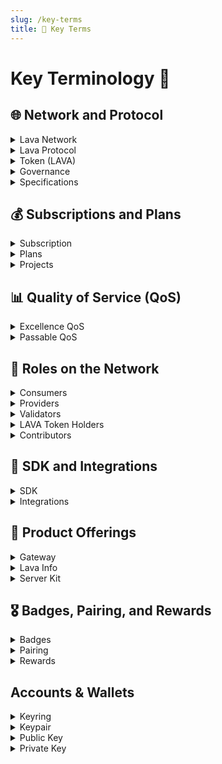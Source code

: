 ```yaml
---
slug: /key-terms
title: 📝 Key Terms
---
```


# Key Terminology 📝

## 🌐 Network and Protocol

<details>
  <summary>Lava Network</summary> 
  A marketplace for blockchain data, driven by open-source software and protocols, aiming for modular peer-to-peer data accessibility and availability.
</details>

<details>
  <summary>Lava Protocol</summary> 
  The practical implementation of Lava's features in code, both on and off-chain.
</details>

<details>
  <summary>Token (LAVA)</summary> 
  LAVA is the native digital asset of the Lava Network, central to its economic model. It serves multiple purposes within the network, including as a means to pay for gas fees required for transactions, a governance token allowing holders to participate in network decisions, and as rewards distributed to validators, providers, and contributors. 
</details>

<details>
  <summary>Governance</summary> 
  The decentralized decision-making process in Lava Network, where token holders have control over key aspects.
</details>

<details>
  <summary>Specifications</summary>
  Modular blueprints for Lava's multichain and multi-API support, defining chain and method requirements, costs, and verifications. Specs are the minimum module necessary for Lava API support.
</details>

## 💰 Subscriptions and Plans

<details>
  <summary>Subscription</summary> 
  Commitments made by consumers to access Lava Network's services, which include pricing, resource allocation, and usage rules.
</details>

<details>
  <summary>Plans</summary> 
  Frameworks for defining various subscription offerings that consumers can purchase, including pricing and resource limits.
</details>

<details>
  <summary>Projects</summary> 
  Segmented environments within a subscription, allowing consumers to customize service provisioning and management for specific use cases.
</details>


## 📊 Quality of Service (QoS)

<details>
<summary>Excellence QoS</summary> 
  A set of metrics designed to ensure a high Quality of Service (QoS) for consumers, enabling monitoring and customization of provider performance.
</details>

<details>
  <summary>Passable QoS</summary> 
  A simplified binary metric indicating whether a relay meets a minimum usability standard, influencing payouts and penalties.
</details>

## 👥 Roles on the Network

<details>
  <summary>Consumers</summary> 
  Individuals who purchase subscription plans to access blockchain data and services offered through the Lava protocol.
</details>

<details>
  <summary>Providers</summary> 
  Entities that stake tokens to offer services to consumers, playing a critical role in maintaining data integrity.
</details>

<details>
  <summary>Validators</summary> 
  Network participants who stake tokens to secure the network, create blocks, execute transactions, and vote on important matters.
</details>

<details>
  <summary>LAVA Token Holders</summary> 
  Individuals who hold LAVA tokens, with the option to delegate tokens, participate in governance, and potentially earn rewards.
</details>

<details>
  <summary>Contributors</summary> 
  Members of the network who create and maintain RPC and API specifications and software, while also participating in the community through bounties and contributions.
</details>

## 🔌 SDK and Integrations

<details>
  <summary>SDK</summary> 
  A JavaScript/TypeScript package that simplifies the process of sending data relays to providers, offering compatibility with various development environments.
</details>

<details>
  <summary>Integrations</summary> 
  Compatibility of the SDK with well-known libraries like CosmJS, Web3JS, EthersJS, and viem, making it easier for developers to interact with the Lava Network.
</details>

## 🏅 Product Offerings

 <details>
  <summary>Gateway</summary> 
  A management system that empowers consumers to purchase subscriptions, create projects, and manage policies without the need for running nodes or consumers themselves.
</details>

<details>
  <summary>Lava Info</summary> 
  A web application providing insights into the Lava protocol, including data on relays, Compute Unit (CU) usage, provider statistics, and more.
</details>

<details>
  <summary>Server Kit</summary>
</details>

## 🎖️ Badges, Pairing, and Rewards

<details>
  <summary>Badges</summary> 
  Special permissions are required for end-users to send relays when connecting to the Lava Network from frontend applications, generated by Dapp owners using a subscription private key.
</details>

<details>
  <summary>Pairing</summary> 
  A time-based mechanism ensuring that consumers are connected to the most suitable service providers based on various factors like location, preferences, and more.
</details>

<details>
  <summary>Rewards</summary> 
  In LAVA tokens, these incentivize honest participation in the Lava Network, distributed to validators, providers, and contributors for their contributions and services.
</details>

## Accounts & Wallets 

<details>
<summary>Keyring</summary>
The keyring holds the private/public keypairs used to interact with a node. For instance, a validator key needs to be set up before running the blockchain node, so that blocks can be correctly signed. The private key can be stored in different locations, called "backends", such as a file or the operating system's own key storage. <a href="https://docs.cosmos.network/main/run-node/keyring">(learn more here)</a>
</details>

<details>
<summary>Keypair</summary>

A keypair in the context of the Lava Network consists of two essential components: a public key and a private key. This cryptographic pair is crucial for securing accounts and authorizing transactions within the Lava ecosystem.
</details>

<details>
<summary>Public Key</summary>
A public key is a cryptographic key that is openly shared and used for various purposes, including encrypting data, verifying digital signatures, and establishing secure communication within the Lava Network. It is one half of a key pair, with the other half being the private key. Public keys are essential for securing Lava assets, verifying transactions, and ensuring data integrity.

Example Key: `lava@16g2y9l2zj5yrwcftd6lrwepnhjnl0f2gd70tjg`

</details>

<details>
<summary>Private Key</summary>
In the Lava Network, a private key is a highly confidential and secret cryptographic key that forms a key pair with a corresponding public key. The private key is used for critical tasks such as decrypting data, signing transactions, and providing access to Lava assets and sensitive information. It should be securely stored and never shared publicly, as it grants full control and ownership over cryptographic assets and secure communications.

Example Key: (`64 character hexadecimal string`)
</details>

